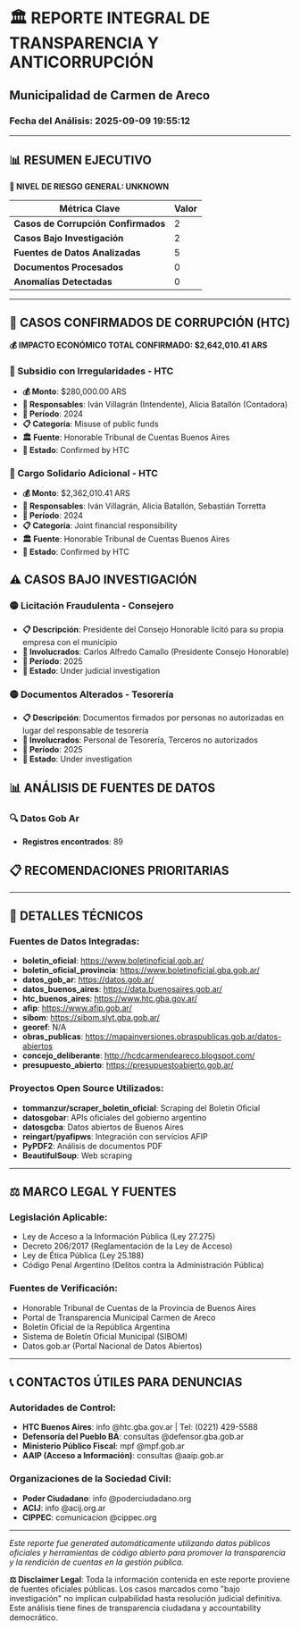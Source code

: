 
# 🏛️ REPORTE INTEGRAL DE TRANSPARENCIA Y ANTICORRUPCIÓN
## Municipalidad de Carmen de Areco
### Fecha del Análisis: 2025-09-09 19:55:12

---

## 📊 RESUMEN EJECUTIVO

**🚨 NIVEL DE RIESGO GENERAL: UNKNOWN**

| Métrica Clave                   | Valor                                      |
| ------------------------------- | ------------------------------------------ |
| **Casos de Corrupción Confirmados** | 2 |
| **Casos Bajo Investigación**      | 2 |
| **Fuentes de Datos Analizadas**   | 5 |
| **Documentos Procesados**         | 0 |
| **Anomalías Detectadas**          | 0 |

---

## 🚨 CASOS CONFIRMADOS DE CORRUPCIÓN (HTC)

**💰 IMPACTO ECONÓMICO TOTAL CONFIRMADO: $2,642,010.41 ARS**



### 🔴 Subsidio con Irregularidades - HTC
- **💰 Monto**: $280,000.00 ARS
- **👥 Responsables**: Iván Villagrán (Intendente), Alicia Batallón (Contadora)
- **📅 Período**: 2024
- **📋 Categoría**: Misuse of public funds
- **🏛️ Fuente**: Honorable Tribunal de Cuentas Buenos Aires
- **📄 Estado**: Confirmed by HTC



### 🔴 Cargo Solidario Adicional - HTC
- **💰 Monto**: $2,362,010.41 ARS
- **👥 Responsables**: Iván Villagrán, Alicia Batallón, Sebastián Torretta
- **📅 Período**: 2024
- **📋 Categoría**: Joint financial responsibility
- **🏛️ Fuente**: Honorable Tribunal de Cuentas Buenos Aires
- **📄 Estado**: Confirmed by HTC

## ⚠️ CASOS BAJO INVESTIGACIÓN



### 🟡 Licitación Fraudulenta - Consejero
- **📋 Descripción**: Presidente del Consejo Honorable licitó para su propia empresa con el municipio
- **👥 Involucrados**: Carlos Alfredo Camallo (Presidente Consejo Honorable)
- **📅 Período**: 2025
- **📄 Estado**: Under judicial investigation



### 🟡 Documentos Alterados - Tesorería
- **📋 Descripción**: Documentos firmados por personas no autorizadas en lugar del responsable de tesorería
- **👥 Involucrados**: Personal de Tesorería, Terceros no autorizados
- **📅 Período**: 2025
- **📄 Estado**: Under investigation

## 📊 ANÁLISIS DE FUENTES DE DATOS

### 🔍 Datos Gob Ar
- **Registros encontrados**: 89

## 📋 RECOMENDACIONES PRIORITARIAS



---

## 🔧 DETALLES TÉCNICOS

### Fuentes de Datos Integradas:
- **boletin_oficial**: https://www.boletinoficial.gob.ar/
- **boletin_oficial_provincia**: https://www.boletinoficial.gba.gob.ar/
- **datos_gob_ar**: https://datos.gob.ar/
- **datos_buenos_aires**: https://data.buenosaires.gob.ar/
- **htc_buenos_aires**: https://www.htc.gba.gov.ar/
- **afip**: https://www.afip.gob.ar/
- **sibom**: https://sibom.slyt.gba.gob.ar/
- **georef**: N/A
- **obras_publicas**: https://mapainversiones.obraspublicas.gob.ar/datos-abiertos
- **concejo_deliberante**: http://hcdcarmendeareco.blogspot.com/
- **presupuesto_abierto**: https://presupuestoabierto.gob.ar/


### Proyectos Open Source Utilizados:
- **tommanzur/scraper_boletin_oficial**: Scraping del Boletín Oficial
- **datosgobar**: APIs oficiales del gobierno argentino
- **datosgcba**: Datos abiertos de Buenos Aires
- **reingart/pyafipws**: Integración con servicios AFIP
- **PyPDF2**: Análisis de documentos PDF
- **BeautifulSoup**: Web scraping


---

## ⚖️ MARCO LEGAL Y FUENTES

### Legislación Aplicable:
- Ley de Acceso a la Información Pública (Ley 27.275)
- Decreto 206/2017 (Reglamentación de la Ley de Acceso)
- Ley de Ética Pública (Ley 25.188)
- Código Penal Argentino (Delitos contra la Administración Pública)

### Fuentes de Verificación:
- Honorable Tribunal de Cuentas de la Provincia de Buenos Aires
- Portal de Transparencia Municipal Carmen de Areco
- Boletín Oficial de la República Argentina
- Sistema de Boletín Oficial Municipal (SIBOM)
- Datos.gob.ar (Portal Nacional de Datos Abiertos)

---

## 📞 CONTACTOS ÚTILES PARA DENUNCIAS

### Autoridades de Control:
- **HTC Buenos Aires**: info @htc.gba.gov.ar | Tel: (0221) 429-5588
- **Defensoría del Pueblo BA**: consultas @defensor.gba.gob.ar
- **Ministerio Público Fiscal**: mpf @mpf.gob.ar
- **AAIP (Acceso a Información)**: consultas @aaip.gob.ar

### Organizaciones de la Sociedad Civil:
- **Poder Ciudadano**: info @poderciudadano.org
- **ACIJ**: info @acij.org.ar
- **CIPPEC**: comunicacion @cippec.org

---

*Este reporte fue generated automáticamente utilizando datos públicos oficiales y herramientas de código abierto para promover la transparencia y la rendición de cuentas en la gestión pública.*

**⚖️ Disclaimer Legal**: Toda la información contenida en este reporte proviene de fuentes oficiales públicas. Los casos marcados como "bajo investigación" no implican culpabilidad hasta resolución judicial definitiva. Este análisis tiene fines de transparencia ciudadana y accountability democrático.
